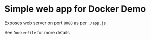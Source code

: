 # Simple web app for Docker Demo

Exposes web server on port `8080` as per `./app.js`

See `Dockerfile` for more details

